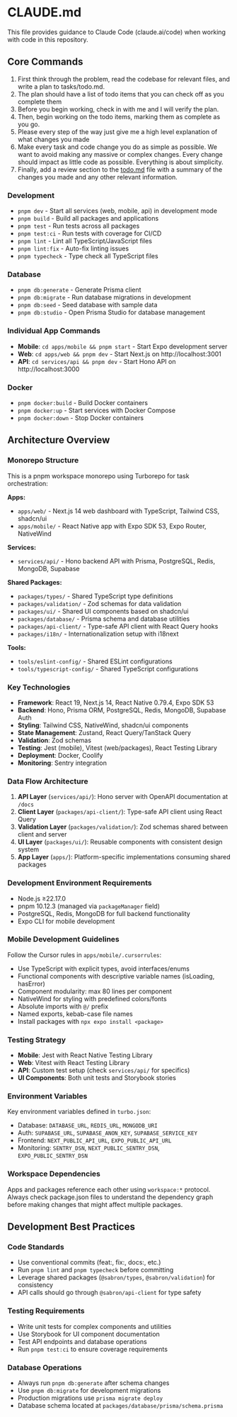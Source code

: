 # CLAUDE.md

This file provides guidance to Claude Code (claude.ai/code) when working with code in this repository.

## Core Commands

1. First think through the problem, read the codebase for relevant files, and write a plan to tasks/todo.md.
2. The plan should have a list of todo items that you can check off as you complete them
3. Before you begin working, check in with me and I will verify the plan.
4. Then, begin working on the todo items, marking them as complete as you go.
5. Please every step of the way just give me a high level explanation of what changes you made
6. Make every task and code change you do as simple as possible. We want to avoid making any massive or complex changes. Every change should impact as little code as possible. Everything is about simplicity.
7. Finally, add a review section to the [todo.md](http://todo.md/) file with a summary of the changes you made and any other relevant information.

### Development
- `pnpm dev` - Start all services (web, mobile, api) in development mode
- `pnpm build` - Build all packages and applications
- `pnpm test` - Run tests across all packages
- `pnpm test:ci` - Run tests with coverage for CI/CD
- `pnpm lint` - Lint all TypeScript/JavaScript files
- `pnpm lint:fix` - Auto-fix linting issues
- `pnpm typecheck` - Type check all TypeScript files

### Database
- `pnpm db:generate` - Generate Prisma client
- `pnpm db:migrate` - Run database migrations in development
- `pnpm db:seed` - Seed database with sample data
- `pnpm db:studio` - Open Prisma Studio for database management

### Individual App Commands
- **Mobile**: `cd apps/mobile && pnpm start` - Start Expo development server
- **Web**: `cd apps/web && pnpm dev` - Start Next.js on http://localhost:3001
- **API**: `cd services/api && pnpm dev` - Start Hono API on http://localhost:3000

### Docker
- `pnpm docker:build` - Build Docker containers
- `pnpm docker:up` - Start services with Docker Compose
- `pnpm docker:down` - Stop Docker containers

## Architecture Overview

### Monorepo Structure
This is a pnpm workspace monorepo using Turborepo for task orchestration:

**Apps:**
- `apps/web/` - Next.js 14 web dashboard with TypeScript, Tailwind CSS, shadcn/ui
- `apps/mobile/` - React Native app with Expo SDK 53, Expo Router, NativeWind

**Services:**
- `services/api/` - Hono backend API with Prisma, PostgreSQL, Redis, MongoDB, Supabase

**Shared Packages:**
- `packages/types/` - Shared TypeScript type definitions
- `packages/validation/` - Zod schemas for data validation
- `packages/ui/` - Shared UI components based on shadcn/ui
- `packages/database/` - Prisma schema and database utilities
- `packages/api-client/` - Type-safe API client with React Query hooks
- `packages/i18n/` - Internationalization setup with i18next

**Tools:**
- `tools/eslint-config/` - Shared ESLint configurations
- `tools/typescript-config/` - Shared TypeScript configurations

### Key Technologies
- **Framework**: React 19, Next.js 14, React Native 0.79.4, Expo SDK 53
- **Backend**: Hono, Prisma ORM, PostgreSQL, Redis, MongoDB, Supabase Auth
- **Styling**: Tailwind CSS, NativeWind, shadcn/ui components
- **State Management**: Zustand, React Query/TanStack Query
- **Validation**: Zod schemas
- **Testing**: Jest (mobile), Vitest (web/packages), React Testing Library
- **Deployment**: Docker, Coolify
- **Monitoring**: Sentry integration

### Data Flow Architecture
1. **API Layer** (`services/api/`): Hono server with OpenAPI documentation at `/docs`
2. **Client Layer** (`packages/api-client/`): Type-safe API client using React Query
3. **Validation Layer** (`packages/validation/`): Zod schemas shared between client and server
4. **UI Layer** (`packages/ui/`): Reusable components with consistent design system
5. **App Layer** (`apps/`): Platform-specific implementations consuming shared packages

### Development Environment Requirements
- Node.js ≥22.17.0
- pnpm 10.12.3 (managed via `packageManager` field)
- PostgreSQL, Redis, MongoDB for full backend functionality
- Expo CLI for mobile development

### Mobile Development Guidelines
Follow the Cursor rules in `apps/mobile/.cursorrules`:
- Use TypeScript with explicit types, avoid interfaces/enums
- Functional components with descriptive variable names (isLoading, hasError)
- Component modularity: max 80 lines per component
- NativeWind for styling with predefined colors/fonts
- Absolute imports with `@/` prefix
- Named exports, kebab-case file names
- Install packages with `npx expo install <package>`

### Testing Strategy
- **Mobile**: Jest with React Native Testing Library
- **Web**: Vitest with React Testing Library
- **API**: Custom test setup (check `services/api/` for specifics)
- **UI Components**: Both unit tests and Storybook stories

### Environment Variables
Key environment variables defined in `turbo.json`:
- Database: `DATABASE_URL`, `REDIS_URL`, `MONGODB_URI`
- Auth: `SUPABASE_URL`, `SUPABASE_ANON_KEY`, `SUPABASE_SERVICE_KEY`
- Frontend: `NEXT_PUBLIC_API_URL`, `EXPO_PUBLIC_API_URL`
- Monitoring: `SENTRY_DSN`, `NEXT_PUBLIC_SENTRY_DSN`, `EXPO_PUBLIC_SENTRY_DSN`

### Workspace Dependencies
Apps and packages reference each other using `workspace:*` protocol. Always check package.json files to understand the dependency graph before making changes that might affect multiple packages.

## Development Best Practices

### Code Standards
- Use conventional commits (feat:, fix:, docs:, etc.)
- Run `pnpm lint` and `pnpm typecheck` before committing
- Leverage shared packages (`@sabron/types`, `@sabron/validation`) for consistency
- API calls should go through `@sabron/api-client` for type safety

### Testing Requirements
- Write unit tests for complex components and utilities
- Use Storybook for UI component documentation
- Test API endpoints and database operations
- Run `pnpm test:ci` to ensure coverage requirements

### Database Operations
- Always run `pnpm db:generate` after schema changes
- Use `pnpm db:migrate` for development migrations
- Production migrations use `prisma migrate deploy`
- Database schema located at `packages/database/prisma/schema.prisma`